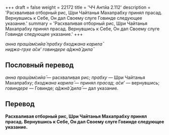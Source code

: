 +++
draft = false
weight = 22172
title = 'ЧЧ Антйа 2.112'
description = 'Расхваливая отборный рис, Шри Чайтанья Махапрабху принял прасад. Вернувшись к Себе, Он дал Своему слуге Говинде следующее указание.'
summary = 'Расхваливая отборный рис, Шри Чайтанья Махапрабху принял прасад. Вернувшись к Себе, Он дал Своему слуге Говинде следующее указание.'
+++

_анна праш́ам̇сийа̄ прабху бходжана карила̄  
ниджа-гр̣хе а̄си’ говиндере а̄джн̃а̄ дила̄_

## Пословный перевод

_анна_ _праш́ам̇сийа̄_ — расхваливая рис; _прабху_ — Шри Чайтанья Махапрабху; _бходжана_ _карила̄_ — принял _прасад_; _а̄си’_ — вернувшись; _говиндере_ — Говинде; _а̄джн̃а̄_ _дила̄_ — дал указание.

## Перевод

**Расхваливая отборный рис, Шри Чайтанья Махапрабху принял прасад. Вернувшись к Себе, Он дал Своему слуге Говинде следующее указание.**
